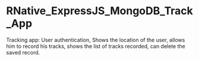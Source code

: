 # RNative_ExpressJS_MongoDB_Track_App
Tracking app: User authentication, Shows the location of the user, allows him to record his tracks, shows the list of tracks recorded, can delete the saved record.
